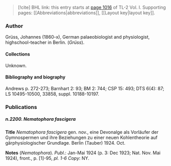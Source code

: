 > [!cite] BHL link: this entry starts at [page 1016](https://www.biodiversitylibrary.org/item/103414#page/1064/mode/1up) of TL-2 Vol. I.
> Supporting pages: [[Abbreviations|abbreviations]], [[Layout key|layout key]].

### Author

Grüss, Johannes (1860-x), German palaeobiologist and physiologist, highschool-teacher in Berlin. (*Grüss*).

#### Collections

Unknown.

#### Bibliography and biography

Andrews p. 272-273; Barnhart 2: 93; BM 2: 744; CSP 15: 493; DTS 6(4): 87; LS 10495-10500, 33858, suppl. 10188-10197.

### Publications

##### n.2200. Nematophora fascigera

**Title**
*Nematophora fascigera* gen. nov., eine Devonalge als Vorläufer der Gymnospermen und ihre Beziehungen zu einer neuen Kohlentheorie auf gärphysiologischer Grundlage. Berlin (Tauber) 1924. Oct.

**Notes**
(*Nematophora*).
*Publ*.: Jan-Mai 1924 (p. 3: Dec 1923; Nat. Nov. Mai 1924), front., p. \[1\]-95, *pl. 1-6* *Copy*: NY.

